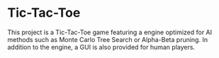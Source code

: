 # Tic-Tac-Toe
This project is a Tic-Tac-Toe game featuring a engine optimized for AI methods such as Monte Carlo Tree Search or Alpha-Beta pruning. In addition to the engine, a GUI is also provided for human players.
